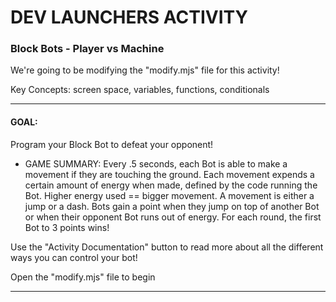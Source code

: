 # DEV LAUNCHERS ACTIVITY

### Block Bots - Player vs Machine

We're going to be modifying the "modify.mjs" file for this activity!

Key Concepts: screen space, variables, functions, conditionals

---

#### GOAL:

Program your Block Bot to defeat your opponent!

- GAME SUMMARY: Every .5 seconds, each Bot is able to make a movement if they are touching the ground. Each movement expends a certain amount of energy when made, defined by the code running the Bot. Higher energy used == bigger movement. A movement is either a jump or a dash. Bots gain a point when they jump on top of another Bot or when their opponent Bot runs out of energy. For each round, the first Bot to 3 points wins!

Use the "Activity Documentation" button to read more about all the different ways you can control your bot!

Open the "modify.mjs" file to begin

---
